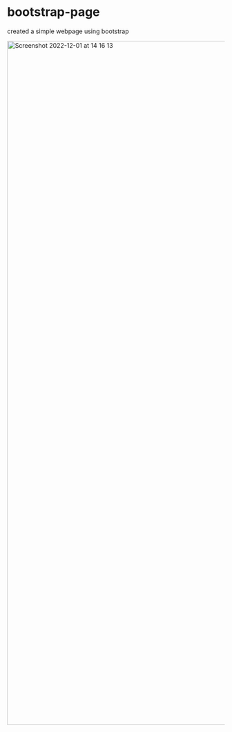 # bootstrap-page
created a simple webpage using bootstrap

<img width="1582" alt="Screenshot 2022-12-01 at 14 16 13" src="https://user-images.githubusercontent.com/105230372/205050670-9f8ba05a-4094-47ee-9fb5-d21a104ca83a.png">
